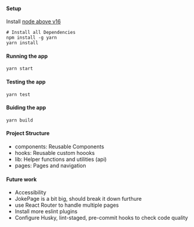 #### Setup

Install [node above v16](https://nodejs.org/en/download/)

```
# Install all Dependencies
npm install -g yarn
yarn install
```

#### Running the app

```
yarn start
```

#### Testing the app

```
yarn test
```

#### Buiding the app

```
yarn build
```

#### Project Structure

-   components: Reusable Components
-   hooks: Reusable custom hoooks
-   lib: Helper functions and utilities (api)
-   pages: Pages and navigation

#### Future work

-   Accessibility
-   JokePage is a bit big, should break it down furthure
-   use React Router to handle multiple pages
-   Install more eslint plugins
-   Configure Husky, lint-staged, pre-commit hooks to check code quality
